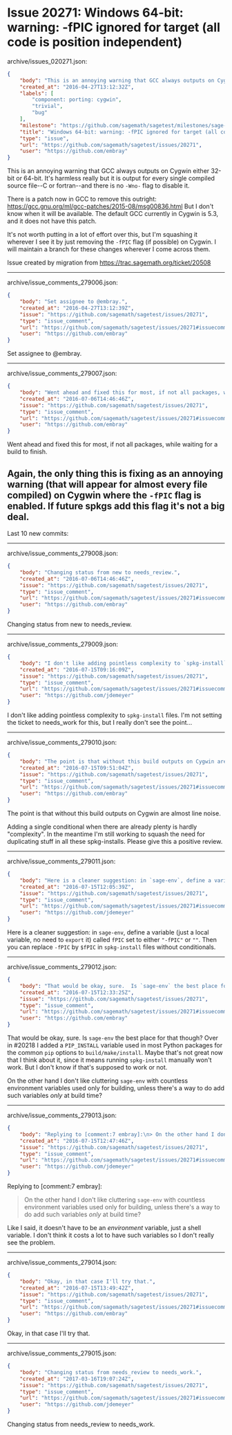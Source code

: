 # Issue 20271: Windows 64-bit: warning: -fPIC ignored for target (all code is position independent)

archive/issues_020271.json:
```json
{
    "body": "This is an annoying warning that GCC always outputs on Cygwin either 32-bit or 64-bit.  It's harmless really but it is output for every single compiled source file--C or fortran--and there is no `-Wno-` flag to disable it.\n\nThere is a patch now in GCC to remove this outright: https://gcc.gnu.org/ml/gcc-patches/2015-08/msg00836.html  But I don't know when it will be available.  The default GCC currently in Cygwin is 5.3, and it does not have this patch.\n\nIt's not worth putting in a lot of effort over this, but I'm squashing it wherever I see it by just removing the `-fPIC` flag (if possible) on Cygwin.  I will maintain a branch for these changes wherever I come across them.\n\nIssue created by migration from https://trac.sagemath.org/ticket/20508\n\n",
    "created_at": "2016-04-27T13:12:32Z",
    "labels": [
        "component: porting: cygwin",
        "trivial",
        "bug"
    ],
    "milestone": "https://github.com/sagemath/sagetest/milestones/sage-wishlist",
    "title": "Windows 64-bit: warning: -fPIC ignored for target (all code is position independent)",
    "type": "issue",
    "url": "https://github.com/sagemath/sagetest/issues/20271",
    "user": "https://github.com/embray"
}
```
This is an annoying warning that GCC always outputs on Cygwin either 32-bit or 64-bit.  It's harmless really but it is output for every single compiled source file--C or fortran--and there is no `-Wno-` flag to disable it.

There is a patch now in GCC to remove this outright: https://gcc.gnu.org/ml/gcc-patches/2015-08/msg00836.html  But I don't know when it will be available.  The default GCC currently in Cygwin is 5.3, and it does not have this patch.

It's not worth putting in a lot of effort over this, but I'm squashing it wherever I see it by just removing the `-fPIC` flag (if possible) on Cygwin.  I will maintain a branch for these changes wherever I come across them.

Issue created by migration from https://trac.sagemath.org/ticket/20508





---

archive/issue_comments_279006.json:
```json
{
    "body": "Set assignee to @embray.",
    "created_at": "2016-04-27T13:12:39Z",
    "issue": "https://github.com/sagemath/sagetest/issues/20271",
    "type": "issue_comment",
    "url": "https://github.com/sagemath/sagetest/issues/20271#issuecomment-279006",
    "user": "https://github.com/embray"
}
```

Set assignee to @embray.



---

archive/issue_comments_279007.json:
```json
{
    "body": "Went ahead and fixed this for most, if not all packages, while waiting for a build to finish.\n\nAgain, the only thing this is fixing as an annoying warning (that will appear for almost every file compiled) on Cygwin where the `-fPIC` flag is enabled.  If future spkgs add this flag it's not a big deal.\n----\nLast 10 new commits:",
    "created_at": "2016-07-06T14:46:46Z",
    "issue": "https://github.com/sagemath/sagetest/issues/20271",
    "type": "issue_comment",
    "url": "https://github.com/sagemath/sagetest/issues/20271#issuecomment-279007",
    "user": "https://github.com/embray"
}
```

Went ahead and fixed this for most, if not all packages, while waiting for a build to finish.

Again, the only thing this is fixing as an annoying warning (that will appear for almost every file compiled) on Cygwin where the `-fPIC` flag is enabled.  If future spkgs add this flag it's not a big deal.
----
Last 10 new commits:



---

archive/issue_comments_279008.json:
```json
{
    "body": "Changing status from new to needs_review.",
    "created_at": "2016-07-06T14:46:46Z",
    "issue": "https://github.com/sagemath/sagetest/issues/20271",
    "type": "issue_comment",
    "url": "https://github.com/sagemath/sagetest/issues/20271#issuecomment-279008",
    "user": "https://github.com/embray"
}
```

Changing status from new to needs_review.



---

archive/issue_comments_279009.json:
```json
{
    "body": "I don't like adding pointless complexity to `spkg-install` files. I'm not setting the ticket to needs_work for this, but I really don't see the point...",
    "created_at": "2016-07-15T09:16:09Z",
    "issue": "https://github.com/sagemath/sagetest/issues/20271",
    "type": "issue_comment",
    "url": "https://github.com/sagemath/sagetest/issues/20271#issuecomment-279009",
    "user": "https://github.com/jdemeyer"
}
```

I don't like adding pointless complexity to `spkg-install` files. I'm not setting the ticket to needs_work for this, but I really don't see the point...



---

archive/issue_comments_279010.json:
```json
{
    "body": "The point is that without this build outputs on Cygwin are almost line noise.  \n\nAdding a single conditional when there are already plenty is hardly \"complexity\".  In the meantime I'm still working to squash the need for duplicating stuff in all these spkg-installs.  Please give this a positive review.",
    "created_at": "2016-07-15T09:51:04Z",
    "issue": "https://github.com/sagemath/sagetest/issues/20271",
    "type": "issue_comment",
    "url": "https://github.com/sagemath/sagetest/issues/20271#issuecomment-279010",
    "user": "https://github.com/embray"
}
```

The point is that without this build outputs on Cygwin are almost line noise.  

Adding a single conditional when there are already plenty is hardly "complexity".  In the meantime I'm still working to squash the need for duplicating stuff in all these spkg-installs.  Please give this a positive review.



---

archive/issue_comments_279011.json:
```json
{
    "body": "Here is a cleaner suggestion: in `sage-env`, define a variable (just a local variable, no need to `export` it) called `fPIC` set to either `\"-fPIC\"` or `\"\"`. Then you can replace `-fPIC` by `$fPIC` in `spkg-install` files without conditionals.",
    "created_at": "2016-07-15T12:05:39Z",
    "issue": "https://github.com/sagemath/sagetest/issues/20271",
    "type": "issue_comment",
    "url": "https://github.com/sagemath/sagetest/issues/20271#issuecomment-279011",
    "user": "https://github.com/jdemeyer"
}
```

Here is a cleaner suggestion: in `sage-env`, define a variable (just a local variable, no need to `export` it) called `fPIC` set to either `"-fPIC"` or `""`. Then you can replace `-fPIC` by `$fPIC` in `spkg-install` files without conditionals.



---

archive/issue_comments_279012.json:
```json
{
    "body": "That would be okay, sure.  Is `sage-env` the best place for that though?  Over in #20218 I added a `PIP_INSTALL` variable used in most Python packages for the common `pip` options to `build/make/install`.  Maybe that's not great now that I think about it, since it means running `spkg-install` manually won't work.  But I don't know if that's supposed to work or not.\n\nOn the other hand I don't like cluttering `sage-env` with countless environment variables used only for building, unless there's a way to do add such variables *only* at build time?",
    "created_at": "2016-07-15T12:33:25Z",
    "issue": "https://github.com/sagemath/sagetest/issues/20271",
    "type": "issue_comment",
    "url": "https://github.com/sagemath/sagetest/issues/20271#issuecomment-279012",
    "user": "https://github.com/embray"
}
```

That would be okay, sure.  Is `sage-env` the best place for that though?  Over in #20218 I added a `PIP_INSTALL` variable used in most Python packages for the common `pip` options to `build/make/install`.  Maybe that's not great now that I think about it, since it means running `spkg-install` manually won't work.  But I don't know if that's supposed to work or not.

On the other hand I don't like cluttering `sage-env` with countless environment variables used only for building, unless there's a way to do add such variables *only* at build time?



---

archive/issue_comments_279013.json:
```json
{
    "body": "Replying to [comment:7 embray]:\n> On the other hand I don't like cluttering `sage-env` with countless environment variables used only for building, unless there's a way to do add such variables *only* at build time?\n\nLike I said, it doesn't have to be an *environment* variable, just a shell variable. I don't think it costs a lot to have such variables so I don't really see the problem.",
    "created_at": "2016-07-15T12:47:46Z",
    "issue": "https://github.com/sagemath/sagetest/issues/20271",
    "type": "issue_comment",
    "url": "https://github.com/sagemath/sagetest/issues/20271#issuecomment-279013",
    "user": "https://github.com/jdemeyer"
}
```

Replying to [comment:7 embray]:
> On the other hand I don't like cluttering `sage-env` with countless environment variables used only for building, unless there's a way to do add such variables *only* at build time?

Like I said, it doesn't have to be an *environment* variable, just a shell variable. I don't think it costs a lot to have such variables so I don't really see the problem.



---

archive/issue_comments_279014.json:
```json
{
    "body": "Okay, in that case I'll try that.",
    "created_at": "2016-07-15T13:49:42Z",
    "issue": "https://github.com/sagemath/sagetest/issues/20271",
    "type": "issue_comment",
    "url": "https://github.com/sagemath/sagetest/issues/20271#issuecomment-279014",
    "user": "https://github.com/embray"
}
```

Okay, in that case I'll try that.



---

archive/issue_comments_279015.json:
```json
{
    "body": "Changing status from needs_review to needs_work.",
    "created_at": "2017-03-16T19:07:24Z",
    "issue": "https://github.com/sagemath/sagetest/issues/20271",
    "type": "issue_comment",
    "url": "https://github.com/sagemath/sagetest/issues/20271#issuecomment-279015",
    "user": "https://github.com/jdemeyer"
}
```

Changing status from needs_review to needs_work.
